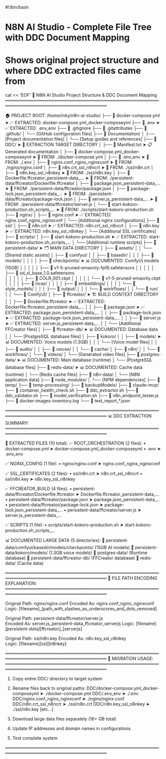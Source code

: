 #!/bin/bash

# N8N AI Studio - Complete File Tree with DDC Document Mapping
# Shows original project structure and where DDC extracted files came from

cat << 'EOF'
📂 N8N AI Studio Project Structure & DDC Document Mapping
═══════════════════════════════════════════════════════════════════════════════════

🏠 PROJECT ROOT: /home/inky/n8n-ai-studio/
├── 📄 docker-compose.yml                           ➤ ✅ EXTRACTED: docker-compose.yml_docker-composeyml
├── 📄 .env                                         ➤ ✅ EXTRACTED: .env_env
├── 📄 .gitignore
├── 📄 .gitattributes
├── 📁 .github/
│   └── [GitHub configuration files]
├── 📁 Documentation/
│   ├── [Project documentation files]
│   └── [Setup guides and references]
├── 📁 DDC/                                         ➤ 🎯 EXTRACTION TARGET DIRECTORY
│   ├── 📄 Manifest.txt                             ➤ 📋 Generated documentation
│   ├── 📄 docker-compose.yml_docker-composeyml    ➤ 🔄 FROM: ./docker-compose.yml
│   ├── 📄 .env_env                                 ➤ 🔄 FROM: ./.env
│   ├── 📄 nginx.conf_nginx_nginxconf               ➤ 🔄 FROM: ./nginx/nginx.conf
│   ├── 📄 n8n.crt_ssl_n8ncrt                       ➤ 🔄 FROM: ./ssl/n8n.crt
│   ├── 📄 n8n.key_ssl_n8nkey                       ➤ 🔄 FROM: ./ssl/n8n.key
│   ├── 📄 Dockerfile.ffcreator_persistent-data_... ➤ 🔄 FROM: ./persistent-data/ffcreator/Dockerfile.ffcreator
│   ├── 📄 package.json_persistent-data_...         ➤ 🔄 FROM: ./persistent-data/ffcreator/package.json
│   ├── 📄 package-lock.json_persistent-data_...    ➤ 🔄 FROM: ./persistent-data/ffcreator/package-lock.json
│   ├── 📄 server.js_persistent-data_...            ➤ 🔄 FROM: ./persistent-data/ffcreator/server.js
│   └── 📄 start-kokoro-production.sh_scripts_...   ➤ 🔄 FROM: ./scripts/start-kokoro-production.sh
├── 📁 nginx/
│   ├── 📄 nginx.conf                               ➤ ✅ EXTRACTED: nginx.conf_nginx_nginxconf
│   └── [Additional nginx configurations]
├── 📁 ssl/
│   ├── 📄 n8n.crt                                  ➤ ✅ EXTRACTED: n8n.crt_ssl_n8ncrt
│   ├── 📄 n8n.key                                  ➤ ✅ EXTRACTED: n8n.key_ssl_n8nkey
│   └── [Additional SSL certificates]
├── 📁 scripts/
│   ├── 📄 start-kokoro-production.sh               ➤ ✅ EXTRACTED: start-kokoro-production.sh_scripts_...
│   └── [Additional runtime scripts]
├── 📁 persistent-data/                             ➤ 🗂️  MAIN DATA DIRECTORY
│   ├── 📁 assets/
│   │   └── [Shared static assets]
│   ├── 📁 comfyui/
│   │   ├── 📁 basedir/
│   │   │   ├── 📁 models/
│   │   │   │   ├── 📁 checkpoints/                 ➤ 📊 DOCUMENTED: ComfyUI models (15GB)
│   │   │   │   │   ├── 📄 v1-5-pruned-emaonly-fp16.safetensors
│   │   │   │   │   ├── 📄 sd_xl_base_1.0.safetensors  
│   │   │   │   │   ├── 📄 COLR_001.ckpt
│   │   │   │   │   └── 📄 v1-5-pruned-emaonly.ckpt
│   │   │   │   ├── 📁 loras/
│   │   │   │   ├── 📁 embeddings/
│   │   │   │   └── 📁 style_models/
│   │   │   ├── 📁 output/
│   │   │   └── 📁 workflows/
│   │   └── 📁 run/
│   │       └── 📁 ComfyUI/
│   ├── 📁 ffcreator/                               ➤ 🏗️  BUILD CONTEXT DIRECTORY
│   │   ├── 📄 Dockerfile.ffcreator                 ➤ ✅ EXTRACTED: Dockerfile.ffcreator_persistent-data_...
│   │   ├── 📄 package.json                         ➤ ✅ EXTRACTED: package.json_persistent-data_...
│   │   ├── 📄 package-lock.json                    ➤ ✅ EXTRACTED: package-lock.json_persistent-data_...
│   │   ├── 📄 server.js                            ➤ ✅ EXTRACTED: server.js_persistent-data_...
│   │   └── [Additional FFCreator files]
│   ├── 📁 ffcreator-db/                            ➤ 📊 DOCUMENTED: Database data
│   │   └── [PostgreSQL database files]
│   ├── 📁 kokoro/
│   │   ├── 📁 models/                              ➤ 📊 DOCUMENTED: Voice models (1.3GB)
│   │   │   └── [Voice model files]
│   │   ├── 📁 audio/
│   │   ├── 📁 voices/
│   │   └── 📁 cache/
│   ├── 📁 n8n/
│   │   └── 📁 workflows/
│   └── 📁 videos/
│       └── [Generated video files]
├── 📁 postgres-data/                               ➤ 📊 DOCUMENTED: Main database (runtime)
│   └── [PostgreSQL database files]
├── 📁 redis-data/                                  ➤ 📊 DOCUMENTED: Cache data (runtime)
│   └── [Redis cache files]
├── 📁 n8n-data/
│   └── [N8N application data]
├── 📁 node_modules/
│   └── [NPM dependencies]
├── 📁 temp/
├── 📁 temp-processing/
├── 📁 backupModels/
├── 📁 claude-mcp/
├── 📄 container_health_check.sh
├── 📄 ddc_extractor.sh
├── 📄 ddc_validator.sh
├── 📄 model_verification.sh
├── 📄 n8n_endpoint_tester.js
├── 📄 docker-images-inventory.log
└── 📄 test_report_*.json

═══════════════════════════════════════════════════════════════════════════════════
📊 DDC EXTRACTION SUMMARY:
═══════════════════════════════════════════════════════════════════════════════════

🎯 EXTRACTED FILES (10 total):
   ✅ ROOT_ORCHESTRATION (2 files):
      • docker-compose.yml        ➤ docker-compose.yml_docker-composeyml
      • .env                      ➤ .env_env

   ✅ NGINX_CONFIG (1 file):
      • nginx/nginx.conf          ➤ nginx.conf_nginx_nginxconf

   ✅ SSL_CERTIFICATES (2 files):
      • ssl/n8n.crt               ➤ n8n.crt_ssl_n8ncrt
      • ssl/n8n.key               ➤ n8n.key_ssl_n8nkey

   ✅ FFCREATOR_BUILD (4 files):
      • persistent-data/ffcreator/Dockerfile.ffcreator     ➤ Dockerfile.ffcreator_persistent-data_...
      • persistent-data/ffcreator/package.json             ➤ package.json_persistent-data_...
      • persistent-data/ffcreator/package-lock.json        ➤ package-lock.json_persistent-data_...
      • persistent-data/ffcreator/server.js                ➤ server.js_persistent-data_...

   ✅ SCRIPTS (1 file):
      • scripts/start-kokoro-production.sh                 ➤ start-kokoro-production.sh_scripts_...

📊 DOCUMENTED LARGE DATA (5 directories):
   🔵 persistent-data/comfyui/basedir/models/checkpoints/  (15GB AI models)
   🔵 persistent-data/kokoro/models/                       (1.3GB voice models)
   🔵 postgres-data/                                       (Runtime database)
   🔵 persistent-data/ffcreator-db/                        (FFCreator database)
   🔵 redis-data/                                          (Cache data)

═══════════════════════════════════════════════════════════════════════════════════
🔄 FILE PATH ENCODING EXPLANATION:
═══════════════════════════════════════════════════════════════════════════════════

Original Path: nginx/nginx.conf
Encoded As:    nginx.conf_nginx_nginxconf
Logic:         [filename]_[path_with_slashes_as_underscores_and_dots_removed]

Original Path: persistent-data/ffcreator/server.js  
Encoded As:    server.js_persistent-data_ffcreator_serverjs
Logic:         [filename]_[persistent-data]_[ffcreator]_[serverjs]

Original Path: ssl/n8n.key
Encoded As:    n8n.key_ssl_n8nkey  
Logic:         [filename]_[ssl]_[n8nkey]

═══════════════════════════════════════════════════════════════════════════════════
🚀 MIGRATION USAGE:
═══════════════════════════════════════════════════════════════════════════════════

1. Copy entire DDC/ directory to target system
2. Rename files back to original paths:
   DDC/docker-compose.yml_docker-composeyml  ➤  ./docker-compose.yml
   DDC/.env_env                              ➤  ./.env  
   DDC/nginx.conf_nginx_nginxconf            ➤  ./nginx/nginx.conf
   DDC/n8n.crt_ssl_n8ncrt                    ➤  ./ssl/n8n.crt
   DDC/n8n.key_ssl_n8nkey                    ➤  ./ssl/n8n.key
   [etc...]

3. Download large data files separately (16+ GB total)
4. Update IP addresses and domain names in configurations
5. Test complete system

═══════════════════════════════════════════════════════════════════════════════════

